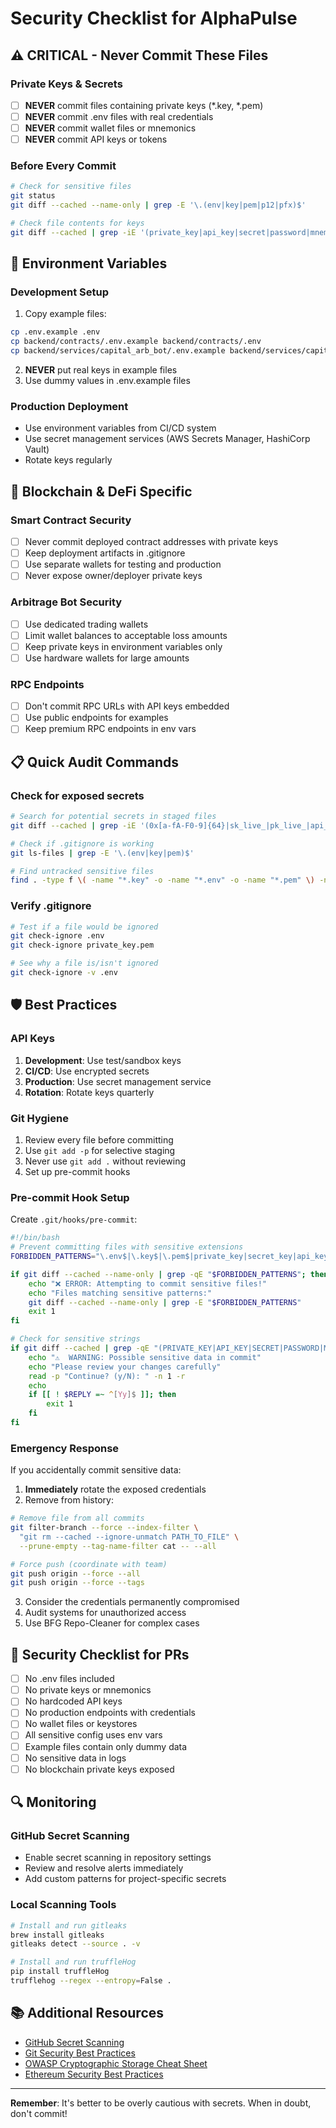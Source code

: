 # Security Checklist for AlphaPulse

## ⚠️ CRITICAL - Never Commit These Files

### Private Keys & Secrets
- [ ] **NEVER** commit files containing private keys (*.key, *.pem)
- [ ] **NEVER** commit .env files with real credentials
- [ ] **NEVER** commit wallet files or mnemonics
- [ ] **NEVER** commit API keys or tokens

### Before Every Commit
```bash
# Check for sensitive files
git status
git diff --cached --name-only | grep -E '\.(env|key|pem|p12|pfx)$'

# Check file contents for keys
git diff --cached | grep -iE '(private_key|api_key|secret|password|mnemonic|seed_phrase)'
```

## 🔐 Environment Variables

### Development Setup
1. Copy example files:
```bash
cp .env.example .env
cp backend/contracts/.env.example backend/contracts/.env
cp backend/services/capital_arb_bot/.env.example backend/services/capital_arb_bot/.env
```

2. **NEVER** put real keys in example files
3. Use dummy values in .env.example files

### Production Deployment
- Use environment variables from CI/CD system
- Use secret management services (AWS Secrets Manager, HashiCorp Vault)
- Rotate keys regularly

## 🚨 Blockchain & DeFi Specific

### Smart Contract Security
- [ ] Never commit deployed contract addresses with private keys
- [ ] Keep deployment artifacts in .gitignore
- [ ] Use separate wallets for testing and production
- [ ] Never expose owner/deployer private keys

### Arbitrage Bot Security
- [ ] Use dedicated trading wallets
- [ ] Limit wallet balances to acceptable loss amounts
- [ ] Keep private keys in environment variables only
- [ ] Use hardware wallets for large amounts

### RPC Endpoints
- [ ] Don't commit RPC URLs with API keys embedded
- [ ] Use public endpoints for examples
- [ ] Keep premium RPC endpoints in env vars

## 📋 Quick Audit Commands

### Check for exposed secrets
```bash
# Search for potential secrets in staged files
git diff --cached | grep -iE '(0x[a-fA-F0-9]{64}|sk_live_|pk_live_|api_key|private_key)'

# Check if .gitignore is working
git ls-files | grep -E '\.(env|key|pem)$'

# Find untracked sensitive files
find . -type f \( -name "*.key" -o -name "*.env" -o -name "*.pem" \) -not -path "./node_modules/*" -not -path "./venv/*"
```

### Verify .gitignore
```bash
# Test if a file would be ignored
git check-ignore .env
git check-ignore private_key.pem

# See why a file is/isn't ignored
git check-ignore -v .env
```

## 🛡️ Best Practices

### API Keys
1. **Development**: Use test/sandbox keys
2. **CI/CD**: Use encrypted secrets
3. **Production**: Use secret management service
4. **Rotation**: Rotate keys quarterly

### Git Hygiene
1. Review every file before committing
2. Use `git add -p` for selective staging
3. Never use `git add .` without reviewing
4. Set up pre-commit hooks

### Pre-commit Hook Setup
Create `.git/hooks/pre-commit`:
```bash
#!/bin/bash
# Prevent committing files with sensitive extensions
FORBIDDEN_PATTERNS="\.env$|\.key$|\.pem$|private_key|secret_key|api_key|mnemonic"

if git diff --cached --name-only | grep -qE "$FORBIDDEN_PATTERNS"; then
    echo "❌ ERROR: Attempting to commit sensitive files!"
    echo "Files matching sensitive patterns:"
    git diff --cached --name-only | grep -E "$FORBIDDEN_PATTERNS"
    exit 1
fi

# Check for sensitive strings
if git diff --cached | grep -qE "(PRIVATE_KEY|API_KEY|SECRET|PASSWORD|MNEMONIC|0x[a-fA-F0-9]{64})"; then
    echo "⚠️  WARNING: Possible sensitive data in commit"
    echo "Please review your changes carefully"
    read -p "Continue? (y/N): " -n 1 -r
    echo
    if [[ ! $REPLY =~ ^[Yy]$ ]]; then
        exit 1
    fi
fi
```

### Emergency Response

If you accidentally commit sensitive data:

1. **Immediately** rotate the exposed credentials
2. Remove from history:
```bash
# Remove file from all commits
git filter-branch --force --index-filter \
  "git rm --cached --ignore-unmatch PATH_TO_FILE" \
  --prune-empty --tag-name-filter cat -- --all

# Force push (coordinate with team)
git push origin --force --all
git push origin --force --tags
```

3. Consider the credentials permanently compromised
4. Audit systems for unauthorized access
5. Use BFG Repo-Cleaner for complex cases

## 📝 Security Checklist for PRs

- [ ] No .env files included
- [ ] No private keys or mnemonics
- [ ] No hardcoded API keys
- [ ] No production endpoints with credentials
- [ ] No wallet files or keystores
- [ ] All sensitive config uses env vars
- [ ] Example files contain only dummy data
- [ ] No sensitive data in logs
- [ ] No blockchain private keys exposed

## 🔍 Monitoring

### GitHub Secret Scanning
- Enable secret scanning in repository settings
- Review and resolve alerts immediately
- Add custom patterns for project-specific secrets

### Local Scanning Tools
```bash
# Install and run gitleaks
brew install gitleaks
gitleaks detect --source . -v

# Install and run truffleHog
pip install truffleHog
trufflehog --regex --entropy=False .
```

## 📚 Additional Resources

- [GitHub Secret Scanning](https://docs.github.com/en/code-security/secret-scanning)
- [Git Security Best Practices](https://git-scm.com/book/en/v2/Git-Tools-Credential-Storage)
- [OWASP Cryptographic Storage Cheat Sheet](https://cheatsheetseries.owasp.org/cheatsheets/Cryptographic_Storage_Cheat_Sheet.html)
- [Ethereum Security Best Practices](https://consensys.github.io/smart-contract-best-practices/)

---

**Remember**: It's better to be overly cautious with secrets. When in doubt, don't commit!